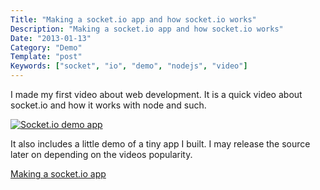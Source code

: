 ```yaml
---
Title: "Making a socket.io app and how socket.io works"
Description: "Making a socket.io app and how socket.io works"
Date: "2013-01-13"
Category: "Demo"
Template: "post"
Keywords: ["socket", "io", "demo", "nodejs", "video"]
---
```


I made my first video about web development. It is a quick video about socket.io and how it works with node and such.

[![Socket.io demo app](https://ohdoylerules.com/images/vlcsnap-2013-01-12-16h52m23s239.jpg)](http://youtu.be/JfYRGTvMbBA)

It also includes a little demo of a tiny app I built. I may release the source later on depending on the videos popularity.

[Making a socket.io app](http://youtu.be/JfYRGTvMbBA)

